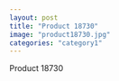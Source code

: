 ```yaml
---
layout: post
title: "Product 18730"
image: "product18730.jpg"
categories: "category1"
---
```

Product 18730
